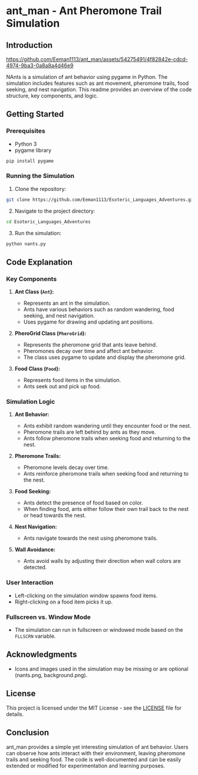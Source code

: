 # ant_man - Ant Pheromone Trail Simulation

## Introduction


https://github.com/Eeman1113/ant_man/assets/54275491/4f82842e-cdcd-4974-9ba3-0a8a8a4d46e9


NAnts is a simulation of ant behavior using pygame in Python. The simulation includes features such as ant movement, pheromone trails, food seeking, and nest navigation. This readme provides an overview of the code structure, key components, and logic.

## Getting Started

### Prerequisites

- Python 3
- pygame library

```bash
pip install pygame
```

### Running the Simulation

1. Clone the repository:

```bash
git clone https://github.com/Eeman1113/Esoteric_Languages_Adventures.git
```

2. Navigate to the project directory:

```bash
cd Esoteric_Languages_Adventures
```

3. Run the simulation:

```bash
python nants.py
```

## Code Explanation

### Key Components

1. **Ant Class (`Ant`):**
   - Represents an ant in the simulation.
   - Ants have various behaviors such as random wandering, food seeking, and nest navigation.
   - Uses pygame for drawing and updating ant positions.

2. **PheroGrid Class (`PheroGrid`):**
   - Represents the pheromone grid that ants leave behind.
   - Pheromones decay over time and affect ant behavior.
   - The class uses pygame to update and display the pheromone grid.

3. **Food Class (`Food`):**
   - Represents food items in the simulation.
   - Ants seek out and pick up food.

### Simulation Logic

1. **Ant Behavior:**
   - Ants exhibit random wandering until they encounter food or the nest.
   - Pheromone trails are left behind by ants as they move.
   - Ants follow pheromone trails when seeking food and returning to the nest.

2. **Pheromone Trails:**
   - Pheromone levels decay over time.
   - Ants reinforce pheromone trails when seeking food and returning to the nest.

3. **Food Seeking:**
   - Ants detect the presence of food based on color.
   - When finding food, ants either follow their own trail back to the nest or head towards the nest.

4. **Nest Navigation:**
   - Ants navigate towards the nest using pheromone trails.

5. **Wall Avoidance:**
   - Ants avoid walls by adjusting their direction when wall colors are detected.

### User Interaction

- Left-clicking on the simulation window spawns food items.
- Right-clicking on a food item picks it up.

### Fullscreen vs. Window Mode

- The simulation can run in fullscreen or windowed mode based on the `FLLSCRN` variable.

## Acknowledgments


- Icons and images used in the simulation may be missing or are optional (nants.png, background.png).

## License

This project is licensed under the MIT License - see the [LICENSE](LICENSE) file for details.

## Conclusion

ant_man provides a simple yet interesting simulation of ant behavior. Users can observe how ants interact with their environment, leaving pheromone trails and seeking food. The code is well-documented and can be easily extended or modified for experimentation and learning purposes.
